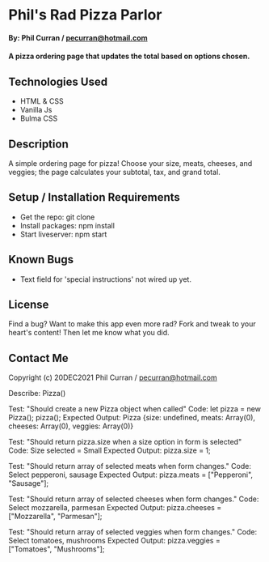 # Phil's Rad Pizza Parlor

#### By: Phil Curran / pecurran@hotmail.com

#### A pizza ordering page that updates the total based on options chosen.

## Technologies Used

* HTML & CSS
* Vanilla Js
* Bulma CSS

## Description

A simple ordering page for pizza!  Choose your size, meats, cheeses, and veggies; the page calculates your subtotal, tax, and grand total.

## Setup / Installation Requirements

* Get the repo: git clone
* Install packages: npm install
* Start liveserver: npm start

## Known Bugs

* Text field for 'special instructions' not wired up yet.

## License

Find a bug?  Want to make this app even more rad?  Fork and tweak to your heart's content!  Then let me know what you did.  

## Contact Me

Copyright (c) 20DEC2021 Phil Curran / pecurran@hotmail.com

Describe: Pizza()

Test: "Should create a new Pizza object when called"
Code: let pizza = new Pizza(); pizza();
Expected Output: Pizza {size: undefined, meats: Array(0), cheeses: Array(0), veggies: Array(0)}

Test: "Should return pizza.size when a size option in form is selected"
Code: Size selected = Small
Expected Output: pizza.size = 1;

Test: "Should return array of selected meats when form changes."
Code: Select pepperoni, sausage
Expected Output: pizza.meats = ["Pepperoni", "Sausage"];

Test: "Should return array of selected cheeses when form changes."
Code: Select mozzarella, parmesan
Expected Output: pizza.cheeses = ["Mozzarella", "Parmesan"];

Test: "Should return array of selected veggies when form changes."
Code: Select tomatoes, mushrooms
Expected Output: pizza.veggies = ["Tomatoes", "Mushrooms"];